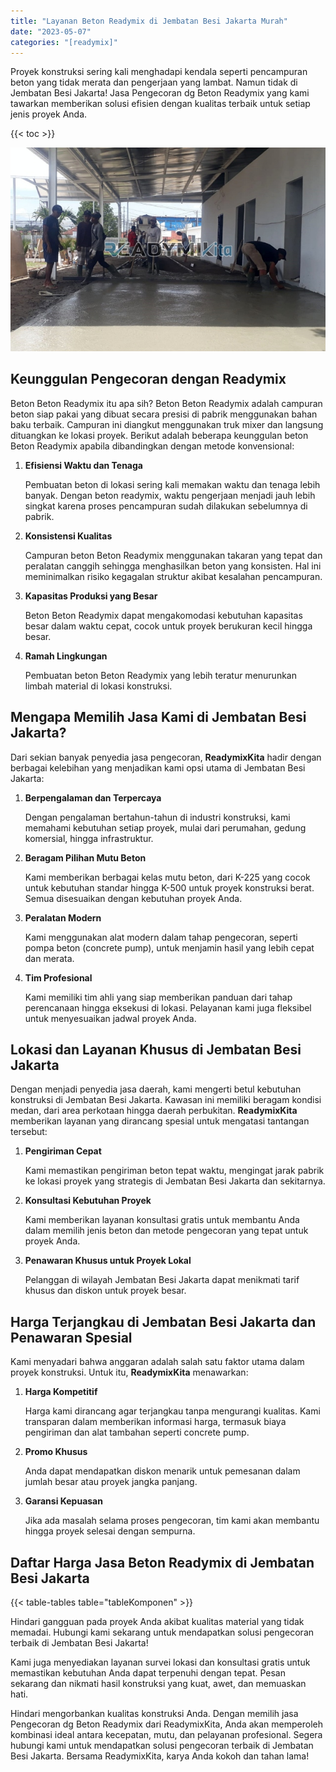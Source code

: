 ```yaml
---
title: "Layanan Beton Readymix di Jembatan Besi Jakarta Murah"
date: "2023-05-07"
categories: "[readymix]"
---
```


Proyek konstruksi sering kali menghadapi kendala seperti pencampuran beton yang tidak merata dan pengerjaan yang lambat. Namun tidak di Jembatan Besi Jakarta! Jasa Pengecoran dg Beton Readymix yang kami tawarkan memberikan solusi efisien dengan kualitas terbaik untuk setiap jenis proyek Anda.

{{< toc >}}

![Layanan Beton Readymix di Jembatan Besi Jakarta Murah](/images/readymix/cor-readymix-05.jpg)

## Keunggulan Pengecoran dengan Readymix

Beton Beton Readymix itu apa sih? Beton Beton Readymix adalah campuran beton siap pakai yang dibuat secara presisi di pabrik menggunakan bahan baku terbaik. Campuran ini diangkut menggunakan truk mixer dan langsung dituangkan ke lokasi proyek. Berikut adalah beberapa keunggulan beton Beton Readymix apabila dibandingkan dengan metode konvensional:

1. **Efisiensi Waktu dan Tenaga**

   Pembuatan beton di lokasi sering kali memakan waktu dan tenaga lebih banyak. Dengan beton readymix, waktu pengerjaan menjadi jauh lebih singkat karena proses pencampuran sudah dilakukan sebelumnya di pabrik.

2. **Konsistensi Kualitas**

   Campuran beton Beton Readymix menggunakan takaran yang tepat dan peralatan canggih sehingga menghasilkan beton yang konsisten. Hal ini meminimalkan risiko kegagalan struktur akibat kesalahan pencampuran.

3. **Kapasitas Produksi yang Besar**

   Beton Beton Readymix dapat mengakomodasi kebutuhan kapasitas besar dalam waktu cepat, cocok untuk proyek berukuran kecil hingga besar.

4. **Ramah Lingkungan**

   Pembuatan beton Beton Readymix yang lebih teratur menurunkan limbah material di lokasi konstruksi.

## Mengapa Memilih Jasa Kami di Jembatan Besi Jakarta?

Dari sekian banyak penyedia jasa pengecoran, **ReadymixKita** hadir dengan berbagai kelebihan yang menjadikan kami opsi utama di Jembatan Besi Jakarta:

1. **Berpengalaman dan Terpercaya**

   Dengan pengalaman bertahun-tahun di industri konstruksi, kami memahami kebutuhan setiap proyek, mulai dari perumahan, gedung komersial, hingga infrastruktur.

2. **Beragam Pilihan Mutu Beton**

   Kami memberikan berbagai kelas mutu beton, dari K-225 yang cocok untuk kebutuhan standar hingga K-500 untuk proyek konstruksi berat. Semua disesuaikan dengan kebutuhan proyek Anda.

3. **Peralatan Modern**

   Kami menggunakan alat modern dalam tahap pengecoran, seperti pompa beton (concrete pump), untuk menjamin hasil yang lebih cepat dan merata.

4. **Tim Profesional**

   Kami memiliki tim ahli yang siap memberikan panduan dari tahap perencanaan hingga eksekusi di lokasi. Pelayanan kami juga fleksibel untuk menyesuaikan jadwal proyek Anda.

## Lokasi dan Layanan Khusus di Jembatan Besi Jakarta

Dengan menjadi penyedia jasa daerah, kami mengerti betul kebutuhan konstruksi di Jembatan Besi Jakarta. Kawasan ini memiliki beragam kondisi medan, dari area perkotaan hingga daerah perbukitan. **ReadymixKita** memberikan layanan yang dirancang spesial untuk mengatasi tantangan tersebut:

1. **Pengiriman Cepat**

   Kami memastikan pengiriman beton tepat waktu, mengingat jarak pabrik ke lokasi proyek yang strategis di Jembatan Besi Jakarta dan sekitarnya.

2. **Konsultasi Kebutuhan Proyek**

   Kami memberikan layanan konsultasi gratis untuk membantu Anda dalam memilih jenis beton dan metode pengecoran yang tepat untuk proyek Anda.

3. **Penawaran Khusus untuk Proyek Lokal**

   Pelanggan di wilayah Jembatan Besi Jakarta dapat menikmati tarif khusus dan diskon untuk proyek besar.

## Harga Terjangkau di Jembatan Besi Jakarta dan Penawaran Spesial

Kami menyadari bahwa anggaran adalah salah satu faktor utama dalam proyek konstruksi. Untuk itu, **ReadymixKita** menawarkan:

1. **Harga Kompetitif**

   Harga kami dirancang agar terjangkau tanpa mengurangi kualitas. Kami transparan dalam memberikan informasi harga, termasuk biaya pengiriman dan alat tambahan seperti concrete pump.

2. **Promo Khusus**

   Anda dapat mendapatkan diskon menarik untuk pemesanan dalam jumlah besar atau proyek jangka panjang.

3. **Garansi Kepuasan**

   Jika ada masalah selama proses pengecoran, tim kami akan membantu hingga proyek selesai dengan sempurna.

## Daftar Harga Jasa Beton Readymix di Jembatan Besi Jakarta

{{< table-tables table="tableKomponen" >}}

Hindari gangguan pada proyek Anda akibat kualitas material yang tidak memadai. Hubungi kami sekarang untuk mendapatkan solusi pengecoran terbaik di Jembatan Besi Jakarta!

Kami juga menyediakan layanan survei lokasi dan konsultasi gratis untuk memastikan kebutuhan Anda dapat terpenuhi dengan tepat. Pesan sekarang dan nikmati hasil konstruksi yang kuat, awet, dan memuaskan hati.

Hindari mengorbankan kualitas konstruksi Anda. Dengan memilih jasa Pengecoran dg Beton Readymix dari ReadymixKita, Anda akan memperoleh kombinasi ideal antara kecepatan, mutu, dan pelayanan profesional. Segera hubungi kami untuk mendapatkan solusi pengecoran terbaik di Jembatan Besi Jakarta. Bersama ReadymixKita, karya Anda kokoh dan tahan lama!